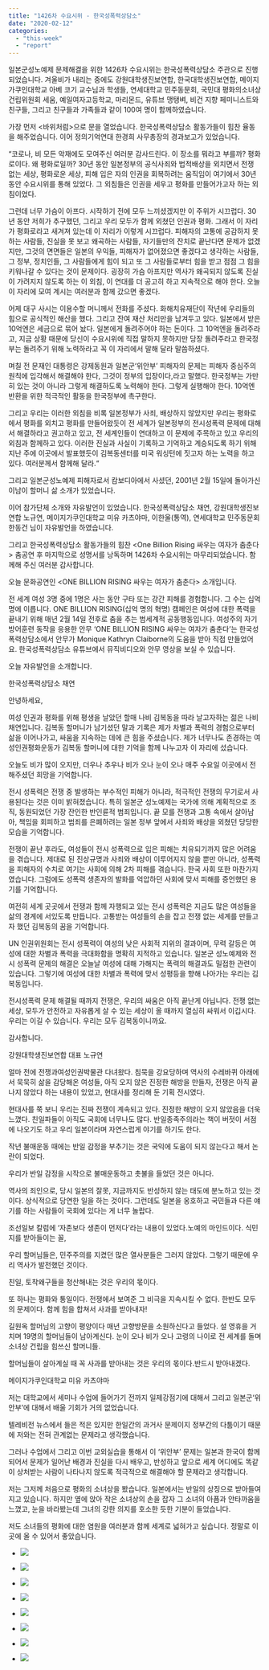 ```yaml
---
title: "1426차 수요시위 - 한국성폭력상담소"
date: "2020-02-12"
categories: 
  - "this-week"
  - "report"
---
```


일본군성노예제 문제해결을 위한 1426차 수요시위는 한국성폭력상담소 주관으로 진행되었습니다. 겨울비가 내리는 중에도 강원대학생진보연합, 한국대학생진보연합, 메이지가쿠인대학교 아베 코기 교수님과 학생들, 연세대학교 민주동문회, 국민대 평화의소녀상 건립위원회 세움, 예일여자고등학교, 마리몬드, 유튜브 맹탱벼, 비건 지향 페미니스트와 친구들, 그리고 친구들과 가족들과 같이 100여 명이 함께하였습니다.

가장 먼저 <바위처럼>으로 문을 열었습니다. 한국성폭력상담소 활동가들이 힘찬 율동을 해주었습니다. 이어 정의기억연대 한경희 사무총장의 경과보고가 있었습니다.

“코로나, 비 모든 악재에도 모여주신 여러분 감사드린다. 이 장소를 뭐라고 부를까? 평화로이다. 왜 평화로일까? 30년 동안 일본정부의 공식사죄와 법적배상을 외치면서 전쟁 없는 세상, 평화로운 세상, 피해 입은 자의 인권을 회복하려는 움직임이 여기에서 30년 동안 수요시위를 통해 있었다. 그 외침들은 인권을 세우고 평화를 만들어가고자 하는 외침이었다.

그런데 너무 가슴이 아프다. 시작하기 전에 모두 느끼셨겠지만 이 주위가 시끄럽다. 30년 동안 저희가 추구했던, 그리고 우리 모두가 함께 외쳤던 인권과 평화. 그래서 이 자리가 평화로라고 새겨져 있는데 이 자리가 이렇게 시끄럽다. 피해자의 고통에 공감하지 못하는 사람들, 진실을 못 보고 왜곡하는 사람들, 자기들만의 잔치로 끝난다면 문제가 없겠지만, 그것의 면면들은 일본의 우익들, 피해자가 없어졌으면 좋겠다고 생각하는 사람들, 그 정부, 정치인들, 그 사람들에게 힘이 되고 또 그 사람들로부터 힘을 받고 점점 그 힘을 키워나갈 수 있다는 것이 문제이다. 굉장히 가슴 아프지만 역사가 왜곡되지 않도록 진실이 가려지지 않도록 하는 이 외침, 이 연대를 더 공고히 하고 지속적으로 해야 한다. 오늘 이 자리에 모여 계시는 여러분과 함께 갔으면 좋겠다.

어제 대구 사시는 이용수할 머니께서 전화를 주셨다. 화해치유재단이 작년에 우리들의 힘으로 공식적인 해산을 했다. 그리고 잔여 재산 처리만을 남겨두고 있다. 일본에서 받은 10억엔은 세금으로 묶어 놨다. 일본에게 돌려주어야 하는 돈이다. 그 10억엔을 돌려주라고, 지금 상황 때문에 당신이 수요시위에 직접 말하지 못하지만 당장 돌려주라고 한국정부는 돌려주기 위해 노력하라고 꼭 이 자리에서 말해 달라 말씀하셨다.

며칠 전 문재인 대통령은 강제동원과 일본군‘위안부’ 피해자의 문제는 피해자 중심주의 원칙에 입각해서 해결해야 한다, 그것이 정부의 입장이다,라고 말했다. 한국정부는 가만히 있는 것이 아니라 그렇게 해결하도록 노력해야 한다. 그렇게 실행해야 한다. 10억엔 반환을 위한 적극적인 활동을 한국정부에 촉구한다.

그리고 우리는 이러한 외침을 비록 일본정부가 사죄, 배상하지 않았지만 우리는 평화로에서 평화를 외치고 평화를 만들어왔듯이 전 세계가 일본정부의 전시성폭력 문제에 대해서 해결하라고 권고하고 있고, 전 세계인들이 연대하고 이 문제에 주목하고 있고 우리의 외침과 함께하고 있다. 이러한 진실과 사실이 기록하고 기억하고 계승되도록 하기 위해 지난 주에 이곳에서 발표했듯이 김복동센터를 미국 워싱턴에 짓고자 하는 노력을 하고 있다. 여러분께서 함께해 달라.“

그리고 일본군성노예제 피해자로서 캄보디아에서 사셨던, 2001년 2월 15일에 돌아가신 이남이 할머니 삶 소개가 있었습니다.

이어 참가단체 소개와 자유발언이 있었습니다. 한국성폭력상담소 채연, 강원대학생진보연합 노규연, 메이지가쿠인대학교 미유 카츠야마, 이한울(통역), 연세대학교 민주동문회 한동건 님이 자유발언을 하였습니다.

그리고 한국성폭력상담소 활동가들의 힘찬 <One Billion Rising 싸우는 여자가 춤춘다> 춤공연 후 마지막으로 성명서를 낭독하며 1426차 수요시위는 마무리되었습니다. 함께해 주신 여러분 감사합니다.

오늘 문화공연인 <ONE BILLION RISING 싸우는 여자가 춤춘다> 소개입니다.

전 세계 여성 3명 중에 1명은 사는 동안 구타 또는 강간 피해를 경험합니다. 그 수는 십억 명에 이릅니다. ONE BILLION RISING(십억 명의 혁명) 캠페인은 여성에 대한 폭력을 끝내기 위해 매년 2월 14일 전후로 춤을 추는 범세계적 공동행동입니다. 여성주의 자기방어훈련 동작을 응용한 안무 ‘ONE BILLION RISING 싸우는 여자가 춤춘다’는 한국성폭력상담소에서 안무가 Monique Kathryn Claiborne의 도움을 받아 직접 만들었어요. 한국성폭력상담소 유튜브에서 뮤직비디오와 안무 영상을 보실 수 있습니다.

오늘 자유발언을 소개합니다.

한국성폭력상담소 채연

안녕하세요,

여성 인권과 평화를 위해 평생을 날았던 할매 나비 김복동을 따라 날고자하는 젊은 나비 채연입니다. 김복동 할머니가 남기셨던 말과 기록은 제가 차별과 폭력의 경험으로부터 삶을 이어나가고, 싸움을 지속하는 데에 큰 힘을 주셨습니다. 제가 너무나도 존경하는 여성인권평화운동가 김복동 할머니에 대한 기억을 함께 나누고자 이 자리에 섰습니다.

오늘도 비가 많이 오지만, 더우나 추우나 비가 오나 눈이 오나 매주 수요일 이곳에서 전해주셨던 희망을 기억합니다.

전시 성폭력은 전쟁 중 발생하는 부수적인 피해가 아니라, 적극적인 전쟁의 무기로서 사용된다는 것은 이미 밝혀졌습니다. 특히 일본군 성노예제는 국가에 의해 계획적으로 조직, 동원되었던 가장 잔인한 반인륜적 범죄입니다. 끝 모를 전쟁과 고통 속에서 살아남아, 책임을 회피하고 범죄를 은폐하려는 일본 정부 앞에서 사죄와 배상을 외쳤던 당당한 모습을 기억합니다.

전쟁이 끝난 후라도, 여성들이 전시 성폭력으로 입은 피해는 치유되기까지 많은 어려움을 겪습니다. 제대로 된 진상규명과 사죄와 배상이 이루어지지 않을 뿐만 아니라, 성폭력을 피해자의 수치로 여기는 사회에 의해 2차 피해를 겪습니다. 한국 사회 또한 마찬가지였습니다. 그럼에도 성폭력 생존자의 발화를 억압하던 사회에 맞서 피해를 증언했던 용기를 기억합니다.

여전히 세계 곳곳에서 전쟁과 함께 자행되고 있는 전시 성폭력은 지금도 많은 여성들을 삶의 경계에 서있도록 만듭니다. 고통받는 여성들의 손을 잡고 전쟁 없는 세계를 만들고자 했던 김복동의 꿈을 기억합니다.

UN 인권위원회는 전시 성폭력이 여성의 낮은 사회적 지위의 결과이며, 무력 갈등은 여성에 대한 차별과 폭력을 극대화함을 명확히 지적하고 있습니다. 일본군 성노예제와 전시 성폭력 문제의 해결은 오늘날 여성에 대해 가해지는 폭력의 해결과도 밀접한 관련이 있습니다. 그렇기에 여성에 대한 차별과 폭력에 맞서 성평등을 향해 나아가는 우리는 김복동입니다.

전시성폭력 문제 해결될 때까지 전쟁은, 우리의 싸움은 아직 끝난게 아닙니다. 전쟁 없는 세상, 모두가 안전하고 자유롭게 살 수 있는 세상이 올 때까지 열심히 싸워서 이깁시다. 우리는 이길 수 있습니다. 우리는 모두 김복동이니까요.

감사합니다.

강원대학생진보연합 대표 노규연

얼마 전에 전쟁과여성인권박물관 다녀왔다. 침묵을 강요당하며 역사의 수레바퀴 아래에서 묵묵히 삶을 감당해온 여성들, 아직 오지 않은 진정한 해방을 만들자, 전쟁은 아직 끝나지 않았다 하는 내용이 있었고, 현대사를 정리해 둔 기획 전시였다.

현대사를 쭉 보니 우리는 진짜 전쟁이 계속되고 있다. 진정한 해방이 오지 않았음을 더욱 느꼈다. 친일파들이 아직도 국회에 너무나도 많다. 반일종족주의라는 책이 버젓이 서점에 나오기도 하고 우리 일본이라며 자연스럽게 야기를 하기도 한다.

작년 불매운동 때에는 반일 감정을 부추기는 것은 국익에 도움이 되지 않는다고 해서 논란이 되었다.

우리가 반일 감정을 시작으로 불매운동하고 촛불을 들었던 것은 아니다.

역사의 죄인으로, 당시 일본의 잘못, 지금까지도 반성하지 않는 태도에 분노하고 있는 것이다. 상식적으로 당연한 일을 하는 것이다. 그런데도 일본을 옹호하고 국민들과 다른 얘기를 하는 사람들이 국회에 있다는 게 너무 놀랍다.

조선일보 칼럼에 ‘자존보다 생존이 먼저다’라는 내용이 있었다.노예의 마인드이다. 식민지를 받아들이는 꼴,

우리 할머님들은, 민주주의를 지켰던 많은 열사분들은 그러지 않았다. 그렇기 때문에 우리 역사가 발전했던 것이다.

친일, 토착왜구들을 청산해내는 것은 우리의 몫이다.

또 하나는 평화와 통일이다. 전쟁에서 보여준 그 비극을 지속시킬 수 없다. 한반도 모두의 문제이다. 함께 힘을 합쳐서 사과를 받아내자!

길원옥 할머님의 고향이 평양이다 매년 고향방문을 소원하신다고 들었다. 설 영휴을 거치며 19명의 할머님들이 남아계신다. 눈이 오나 비가 오나 고령의 나이로 전 세계를 돌며 소녀상 건립을 힘쓰신 할머니들.

할머님들이 살아계실 때 꼭 사과를 받아내는 것은 우리의 몫이다.반드시 받아내겠다.

메이지가쿠인대학교 미유 카츠야마

저는 대학교에서 세미나 수업에 들어가기 전까지 일제강점기에 대해서 그리고 일본군‘위안부’에 대해서 배울 기회가 거의 없었습니다.

텔레비전 뉴스에서 들은 적은 있지만 한일간의 과거사 문제이지 정부간의 다툼이기 때문에 저와는 전혀 관계없는 문제라고 생각했습니다.

그러나 수업에서 그리고 이번 교외실습을 통해서 이 ‘위안부’ 문제는 일본과 한국이 함께 되어서 문제가 일어난 배경과 진실을 다시 배우고, 반성하고 앞으로 세계 어디에도 똑같이 상처받는 사람이 나타나지 않도록 적극적으로 해결해야 할 문제라고 생각합니다.

저는 그저께 처음으로 평화의 소녀상을 봤습니다. 일본에서는 반일의 상징으로 받아들여지고 있습니다. 하지만 옆에 앉아 작은 소녀상의 손을 잡자 그 소녀의 아픔과 안타까움을 느꼈고, 눈을 바라봤는데 그녀의 강한 의지를 호소한 듯한 기분이 들었습니다.

저도 소녀들의 평화에 대한 염원을 여러분과 함께 세계로 넓혀가고 싶습니다. 정말로 이곳에 올 수 있어서 좋았습니다.

- ![](https://womenandwar.net/kr/wp-content/uploads/2020/02/크기변환IMGP5241.jpg)
    
- ![](https://womenandwar.net/kr/wp-content/uploads/2020/02/크기변환IMGP5246.jpg)
    
- ![](https://womenandwar.net/kr/wp-content/uploads/2020/02/크기변환IMGP5250.jpg)
    
- ![](https://womenandwar.net/kr/wp-content/uploads/2020/02/크기변환IMGP5276.jpg)
    
- ![](https://womenandwar.net/kr/wp-content/uploads/2020/02/크기변환IMGP5284.jpg)
    
- ![](https://womenandwar.net/kr/wp-content/uploads/2020/02/크기변환IMGP5289.jpg)
    
- ![](https://womenandwar.net/kr/wp-content/uploads/2020/02/크기변환IMGP5291.jpg)
    
- ![](https://womenandwar.net/kr/wp-content/uploads/2020/02/크기변환IMGP5295.jpg)
